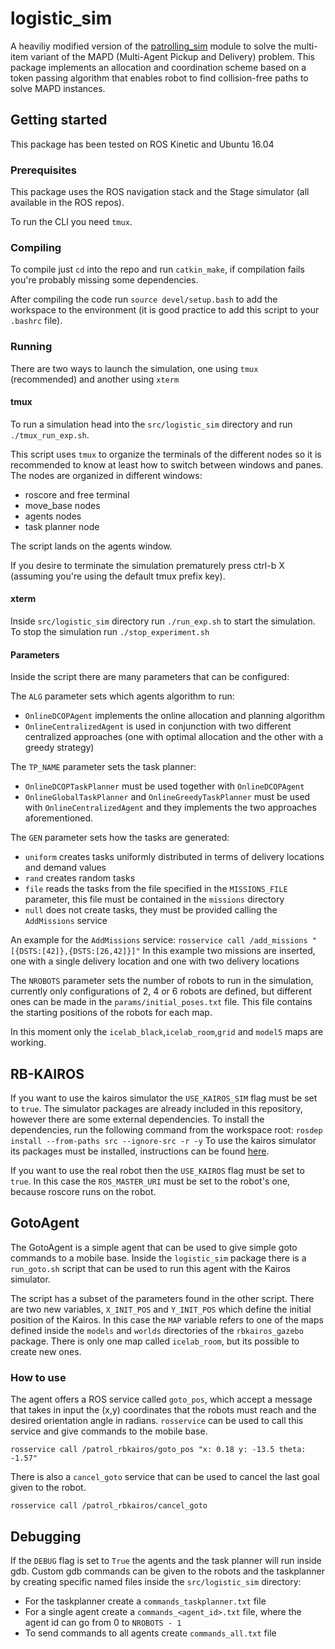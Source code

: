 # logistic_sim
A heaviliy modified version of the [patrolling_sim](http://wiki.ros.org/patrolling_sim) module to solve the multi-item variant of the MAPD (Multi-Agent Pickup and Delivery) problem. This package implements an allocation and coordination scheme based on a token passing algorithm that enables robot to find collision-free paths to solve MAPD instances.

## Getting started
This package has been tested on ROS Kinetic and Ubuntu 16.04

### Prerequisites
This package uses the ROS navigation stack and the Stage simulator (all available in the ROS repos).

To run the CLI you need `tmux`.

### Compiling
To compile just `cd` into the repo and run `catkin_make`, if compilation fails you're probably missing some dependencies.

After compiling the code run `source devel/setup.bash` to add the workspace to the environment (it is good practice to add this script to your `.bashrc` file).

### Running
There are two ways to launch the simulation, one using `tmux` (recommended) and another using `xterm`

#### tmux
To run a simulation head into the `src/logistic_sim` directory and run `./tmux_run_exp.sh`.

This script uses `tmux` to organize the terminals of the different nodes so it is recommended to know at least how to switch between windows and panes. The nodes are organized in different windows:
* roscore and free terminal
* move_base nodes
* agents nodes
* task planner node

The script lands on the agents window.

If you desire to terminate the simulation prematurely press ctrl-b X (assuming you're using the default tmux prefix key).

#### xterm
Inside `src/logistic_sim` directory run `./run_exp.sh` to start the simulation. To stop the simulation run `./stop_experiment.sh`

#### Parameters
Inside the script there are many parameters that can be configured:

The `ALG` parameter sets which agents algorithm to run:
* `OnlineDCOPAgent` implements the online allocation and planning algorithm
* `OnlineCentralizedAgent` is used in conjunction with two different centralized approaches (one with optimal allocation and the other with a greedy strategy)

The `TP_NAME` parameter sets the task planner:
* `OnlineDCOPTaskPlanner` must be used together with `OnlineDCOPAgent`
* `OnlineGlobalTaskPlanner` and `OnlineGreedyTaskPlanner` must be used with `OnlineCentralizedAgent` and they implements the two approaches aforementioned.

The `GEN` parameter sets how the tasks are generated:
* `uniform` creates tasks uniformly distributed in terms of delivery locations and demand values
* `rand` creates random tasks
* `file` reads the tasks from the file specified in the `MISSIONS_FILE` parameter, this file must be contained in the `missions` directory
* `null` does not create tasks, they must be provided calling the `AddMissions` service

An example for the `AddMissions` service:
`rosservice call /add_missions "[{DSTS:[42]},{DSTS:[26,42]}]"`
In this example two missions are inserted, one with a single delivery location and one with two delivery locations

The `NROBOTS` parameter sets the number of robots to run in the simulation, currently only configurations of 2, 4 or 6 robots are defined, but different ones can be made in the `params/initial_poses.txt` file. This file contains the starting positions of the robots for each map.

In this moment only the `icelab_black`,`icelab_room`,`grid` and `model5` maps are working.

## RB-KAIROS
If you want to use the kairos simulator the `USE_KAIROS_SIM` flag must be set to `true`.
The simulator packages are already included in this repository, however there are some external dependencies.
To install the dependencies, run the following command from the workspace root:
`rosdep install --from-paths src --ignore-src -r -y`
To use the kairos simulator its packages must be installed, instructions can be found [here](https://github.com/RobotnikAutomation/rbkairos_sim).

If you want to use the real robot then the `USE_KAIROS` flag must be set to `true`.
In this case the `ROS_MASTER_URI` must be set to the robot's one, because roscore runs on the robot.

## GotoAgent
The GotoAgent is a simple agent that can be used to give simple goto commands to a mobile base.
Inside the `logistic_sim` package there is a `run_goto.sh` script that can be used to run this agent with the Kairos simulator.

The script has a subset of the parameters found in the other script.
There are two new variables, `X_INIT_POS` and `Y_INIT_POS` which define the initial position of the Kairos.
In this case the `MAP` variable refers to one of the maps defined inside the `models` and `worlds` directories of the `rbkairos_gazebo` package.
There is only one map called `icelab_room`, but its possible to create new ones.

### How to use
The agent offers a ROS service called `goto_pos`, which accept a message that takes in input the (x,y) coordinates that the robots must reach and the desired orientation angle in radians.
`rosservice` can be used to call this service and give commands to the mobile base.

`rosservice call /patrol_rbkairos/goto_pos "x: 0.18 y: -13.5 theta: -1.57"`

There is also a `cancel_goto` service that can be used to cancel the last goal given to the robot.

`rosservice call /patrol_rbkairos/cancel_goto`

## Debugging
If the `DEBUG` flag is set to `True` the agents and the task planner will run inside gdb. Custom gdb commands can be given to the robots and the taskplanner by creating specific named files inside the `src/logistic_sim` directory:
* For the taskplanner create a `commands_taskplanner.txt` file
* For a single agent create a `commands_<agent_id>.txt` file, where the agent id can go from 0 to `NROBOTS - 1`
* To send commands to all agents create `commands_all.txt` file
